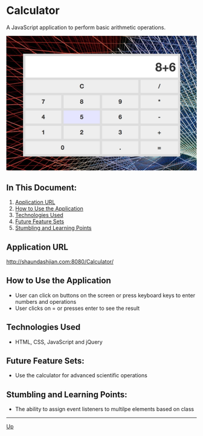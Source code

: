 # Calculator

A JavaScript application to perform basic arithmetic operations.

![alt text](website.png "Calculator")

## In This Document:
1. [Application URL](#application-url)
2. [How to Use the Application](#how-touse-the-application)
3. [Technologies Used](#technologies-used)
5. [Future Feature Sets](#future-feature-sets)
6. [Stumbling and Learning Points](#stumbling-and-learning-points)

## Application URL
http://shaundashjian.com:8080/Calculator/

## How to Use the Application
* User can click on buttons on the screen or press keyboard keys to enter numbers and operations
* User clicks on = or presses enter to see the result


## Technologies Used
  * HTML, CSS, JavaScript and jQuery

## Future Feature Sets:
  * Use the calculator for advanced scientific operations
  
## Stumbling and Learning Points:
  * The ability to assign event listeners to multilpe elements based on class
  <hr>

[Up](README.md)
